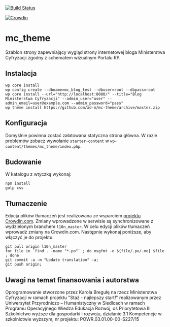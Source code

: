 [![Build Status](https://travis-ci.org/ad-m/mc-theme.svg?branch=master)](https://travis-ci.org/ad-m/mc-theme)

[![Crowdin](https://d322cqt584bo4o.cloudfront.net/mc-theme/localized.svg)](https://crowdin.com/project/mc-theme)

mc_theme
===

Szablon strony zapewniający wygląd strony internetowej bloga Ministerstwa Cyfryzacji zgodny z schematem wizualnym Portalu RP.

Instalacja
---

```
wp core install 
wp config create --dbname=mc_blog_test --dbuser=root --dbpass=root
wp core install --url="http://localhost:8080/" --title="Blog Ministerstwa Cyfryzacji" --admin_user="user" --admin_email=user@example.com --admin_password="pass"
wp theme install https://github.com/ad-m/mc-theme/archive/master.zip
```

Konfiguracja
---

Domyślnie powinna zostać załatowana statyczna strona główna. W razie problemów zobacz wywołanie ``starter-content`` w ``wp-content/themes/mc_theme/index.php``.

Budowanie
---

W katalogu z wtyczką wykonaj:
```
npm install
gulp css
```

Tłumaczenie
---

Edycja plików tłumaczeń jest realizowana ze wsparciem [projektu Crowdin.com](https://crowdin.com/project/mc-theme). 
Zmiany wprowadzone w serwisie są synchronizowane z wydzielonym branchem ``l10n_master``. 
W celu edycji plików tłumaczeń wprowadź zmiany na Crowdin.com. Następnie wykonaj poniższe, aby włączyć je do projektu:
```
git pull origin l10n_master 
for file in `find . -name "*.po"` ; do msgfmt -o ${file/.po/.mo} $file ; done
git commit -a -m "Update translation" -a;
git push origin;
```

Uwagi na temat finansowania i autorstwa
---

Oprogramowanie stworzone przez Karola Bregułę na rzecz Ministerstwa Cyfryzacji w ramach projektu "Staż - najlepszy start!"
realizowanym przez Uniwersytet Przyrodniczo – Humanistyczny w Siedlcach
w ramach Programu Operacyjnego Wiedza Edukacja Rozwój,
oś Priorytetowa III Szkolnictwo wyższe dla gospodarki i rozwoju,
działanie 3.1 Kompetencje w szkolnictwie wyższym,
nr projektu: POWR.03.01.00-00-S227/15
